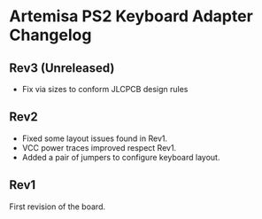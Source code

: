 # Artemisa PS2 Keyboard Adapter Changelog

## Rev3 (Unreleased)

- Fix via sizes to conform JLCPCB design rules

## Rev2

- Fixed some layout issues found in Rev1.
- VCC power traces improved respect Rev1.
- Added a pair of jumpers to configure keyboard layout.

## Rev1

First revision of the board.
